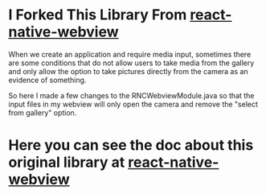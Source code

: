 # I Forked This Library From [react-native-webview](https://github.com/react-native-webview/react-native-webview.git)

When we create an application and require media input, sometimes there are some conditions that do not allow users to take media from the gallery and only allow the option to take pictures directly from the camera as an evidence of something.

So here I made a few changes to the RNCWebviewModule.java so that the input files in my webview will only open the camera and remove the "select from gallery" option. 



# Here you can see the doc about this original library at [react-native-webview](https://github.com/react-native-webview/react-native-webview.git)

